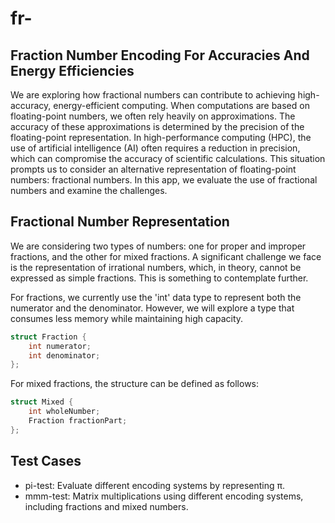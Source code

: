 # fr-
## Fraction Number Encoding For Accuracies And Energy Efficiencies 
We are exploring how fractional numbers can contribute to achieving high-accuracy, energy-efficient computing. 
When computations are based on floating-point numbers, we often rely heavily on approximations. The accuracy of these approximations is determined by the precision of the floating-point representation. In high-performance computing (HPC), the use of artificial intelligence (AI) often requires a reduction in precision, which can compromise the accuracy of scientific calculations. This situation prompts us to consider an alternative representation of floating-point numbers: fractional numbers. In this app, we evaluate the use of fractional numbers and examine the challenges.

## Fractional Number Representation
We are considering two types of numbers: one for proper and improper fractions, and the other for mixed fractions. A significant challenge we face is the representation of irrational numbers, which, in theory, cannot be expressed as simple fractions. This is something to contemplate further.   

For fractions, we currently use the 'int' data type to represent both the numerator and the denominator. However, we will explore a type that consumes less memory while maintaining high capacity. 
```cpp 
struct Fraction { 
    int numerator; 
    int denominator; 
}; 
``` 
For mixed fractions, the structure can be defined as follows: 
```cpp 
struct Mixed { 
    int wholeNumber; 
    Fraction fractionPart; 
};
```
## Test Cases   
- pi-test: Evaluate different encoding systems by representing π.   
- mmm-test: Matrix multiplications using different encoding systems, including fractions and mixed numbers.  
